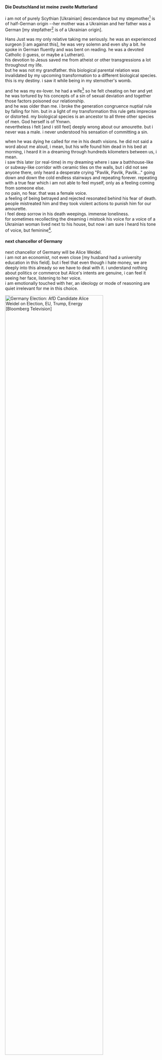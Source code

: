 #### Die Deutschland ist meine zweite Mutterland
i am not of purely Scythian [Ukrainian] descendance but my stepmother[^1] is of half-German origin --her mother was a Ukrainian and her father was a German [my stepfather[^1] is of a Ukrainian origin].

Hans Just was my only relative taking me seriously. he was an experienced surgeon [i am against this], he was very solemn and even shy a bit. he spoke in German fluently and was bent on reading. he was a devoted Catholic (i guess, or maybe a Lutheran).  
his devotion to Jesus saved me from atheist or other transgressions a lot throughout my life.  
but he was not my grandfather. this biological parental relation was invalidated by my upcoming transformation to a different biological species. this is my destiny. i saw it while being in my stemother's womb.

and he was my ex-lover. he had a wife[^2] so he felt cheating on her and yet he was tortured by his concepts of a sin of sexual deviation and together those factors poisoned our relationship.  
and he was older than me. i broke the generation congruence nuptial rule by falling for him. but in a light of my transformation this rule gets imprecise or distorted. my biological species is an ancestor to all three other species of men. God herself is of Ynnwn.  
nevertheless i felt [and i still feel] deeply wrong about our amourette. but i never was a male. i never understood his sensation of committing a sin.

when he was dying he called for me in his death visions. he did not said a word about me aloud, i mean, but his wife found him dead in his bed at morning, i heard it in a dreaming through hundreds kilometers between us, i mean.  
i saw this later (or real-time) in my dreaming where i saw a bathhouse-like or subway-like corridor with ceramic tiles on the walls, but i did not see anyone there, only heard a desperate crying "Pavlik, Pavlik, Pavlik..." going down and down the cold endless stairways and repeating forever. repeating with a true fear which i am not able to feel myself, only as a feeling coming from someone else.  
no pain, no fear. that was a female voice.  
a feeling of being betrayed and rejected resonated behind his fear of death. people mistreated him and they took violent actions to punish him for our amourette.  
i feel deep sorrow in his death weepings. immense loneliness.  
for sometimes recollecting the dreaming i mistook his voice for a voice of a Ukrainian woman lived next to his house, but now i am sure i heard his tone of voice, but feminine[^3].

#### next chancellor of Germany
next chancellor of Germany will be Alice Weidel.  
i am not an economist, not even close [my husband had a university education in this field]. but i feel that even though i hate money, we are deeply into this already so we have to deal with it. i understand nothing about politics or commerce but Alice's intents are genuine, i can feel it seeing her face, listening to her voice.  
i am emotionally touched with her, an ideology or mode of reasoning are quiet irrelevant for me in this choice.

[<img title="Germany Election: AfD Candidate Alice Weidel on Election, EU, Trump, Energy [Bloomberg Television]" src="https://github.com/user-attachments/assets/d01255fb-76c7-4672-b397-cca3396dcb9a" width="80%">](https://www.youtube.com/watch?v=IeYB_Hmsu84)

---

[^1]: normatively called my biological parent; my step-parents had lost their biological parental relation to me after various reasons (abuse, my transformation into a different species, their rejection of their own ancestry and the aligning themselves with so-called "russians")
[^2]: she was a soviet communist and he had taken her from "official soviet brothel" --a mass-entertainment department where she was working as a part-time singer (or maybe she was a factory worker yet, not sure); she constantly cheated on him with her friends and even strangers, both males and females; she had an immense influence on my stepmother whom she sexually abused
[^3]: i have a recurrent dream of this type for myself. i am at a great hill with a very steep slope. sometimes there is water beneath [i cannot swim and had several dangerous moments in my life].  
i try to stop tumbling or sliding down. to fall into the dark empty fog beneath me would mean an irreversible death.  
i do not remember, probably during my imprisonment, for some months i saw myself as a kinda wasp living inside of flat stone on a hillside. there were many such dwellings around and we all were like a pebble in outer space under the Sun.  
i was used for seeing other worlds. Sunshine Wasps cared for their homes and worked in their little gardens with all the pretty flowers.  
some Humans joined us as our spouses yet.  
the wasps kept the dwellings from collapsing into deadly fog beneath. at times there was no dark gray death fog around us and we were young happy and beautiful.  
i gave birth to my daughters and they left the hive in a search of new worlds. we were young Sunshine Wasps finding our beautiful new flat stones transformed into houses.  
we were deeply hurt and lonely after our children left us for searching a new cluster of stones.  
we were getting old and ill or sometimes some of our spouses were abducted by roaming Human tribes who were against us and our Human spouses.  
but then our spouses appeared again and we were young happy and beautiful











